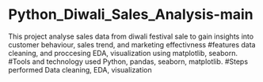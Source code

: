 # Python_Diwali_Sales_Analysis-main
 This project analyse sales data from diwali festival sale to gain insights into customer behaviour, sales trend, and marketing effectivness
 #features
 data cleaning, and proccesing EDA, visualization using matplotlib, seaborn.
 #Tools and technology used
 Python, pandas, seaborn, matplotlib.
#Steps performed
Data cleaning, EDA, visualization
